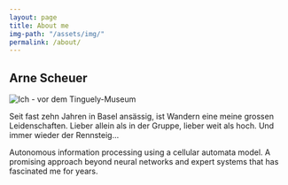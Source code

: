 ```yaml
---
layout: page
title: About me 
img-path: "/assets/img/"
permalink: /about/
---
```


## Arne Scheuer

![Ich - vor dem Tinguely-Museum]({{page.img-path}}myPicture.jpg)

Seit fast zehn Jahren in Basel ansässig, ist Wandern eine meine grossen Leidenschaften.
Lieber allein als in der Gruppe, lieber weit als hoch. Und immer wieder der Rennsteig...

Autonomous information processing using a cellular automata model. 
A promising approach beyond neural networks and expert systems that has fascinated me for years.

